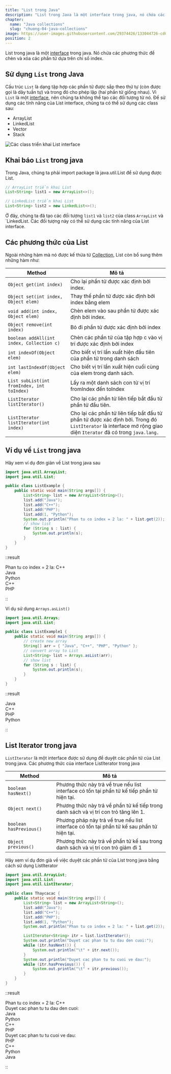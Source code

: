 ```yaml
---
title: "List trong Java"
description: "List trong Java là một interface trong java, nó chứa các phương thức để chèn và xóa các phần tử dựa trên chỉ số index."
chapter:
  name: "Java collections"
  slug: "chuong-04-java-collections"
image: https://user-images.githubusercontent.com/29374426/133044726-cd098fdc-4a33-4f3f-a603-82ba49089dc9.png
position: 2
---
```


List trong java là một [interface](/bai-viet/java/interface-trong-java) trong java. Nó chứa các phương thức để chèn và xóa các phần tử dựa trên chỉ số index.

## Sử dụng `List` trong Java

Cấu trúc `List` là dạng tập hợp các phần tử được sắp theo thứ tự (còn được gọi là dãy tuần tự) và trong đó cho phép lặp (hai phần tử giống nhau). Vì `List` là một [interface](/bai-viet/java/interface-trong-java), nên chúng ta không thể tạo các đối tượng từ nó. Để sử dụng các tính năng của List interface, chúng ta có thể sử dụng các class sau:

- ArrayList
- LinkedList
- Vector
- Stack

![Các class triển khai List interface](https://user-images.githubusercontent.com/29374426/133044726-cd098fdc-4a33-4f3f-a603-82ba49089dc9.png)

## Khai báo `List` trong java

Trong Java, chúng ta phải import package là java.util.List để sử dụng được List.

```java
// ArrayList triển khai List
List<String> list1 = new ArrayList<>();

// LinkedList triển khai List
List<String> list2 = new LinkedList<>();
```

Ở đây, chúng ta đã tạo các đối tượng `list1` và `list2` của class `ArrayList` và `LinkedList. Các đối tượng này có thể sử dụng các tính năng của List interface.

## Các phương thức của List

Ngoài những hàm mà nó được kế thừa từ [Collection](/bai-viet/java/cac-collection-trong-java), List còn bổ sung thêm những hàm như:

| Method                                     | Mô tả                                                                                                                                                          |
| ------------------------------------------ | -------------------------------------------------------------------------------------------------------------------------------------------------------------- |
| `Object get(int index)`                    | Cho lại phần tử được xác định bởi index.                                                                                                                       |
| `Object set(int index, Object elem)`       | Thay thế phần tử được xác định bởi index bằng elem                                                                                                             |
| `void add(int index, Object elem)`         | Chèn elem vào sau phần tử được xác định bởi index.                                                                                                             |
| `Object remove(int index)`                 | Bỏ đi phần tử được xác định bởi index                                                                                                                          |
| `boolean addAll(int index, Collection c)`  | Chèn các phần tử của tập hợp c vào vị trí được xác định bởi index                                                                                              |
| `int indexOf(Object elem)`                 | Cho biết vị trí lần xuất hiện đầu tiên của phần tử trong danh sách                                                                                             |
| `int lastIndexOf(Object elem)`             | Cho biết vị trí lần xuất hiện cuối cùng của elem trong danh sách.                                                                                              |
| `List subList(int fromIndex, int toIndex)` | Lấy ra một danh sách con từ vị trí fromIndex đến toIndex                                                                                                       |
| `ListIterator listIterator()`              | Cho lại các phần tử liên tiếp bắt đầu từ phần tử đầu tiên.                                                                                                     |
| `ListIterator listIterator(int index)`     | Cho lại các phần tử liên tiếp bắt đầu từ phần tử được xác định bởi. Trong đó `ListIterator` là interface mở rộng giao diện `Iterator` đã có trong `java.lang.` |

## Ví dụ về `List` trong java

Hãy xem ví dụ đơn giản về List trong java sau

```java
import java.util.ArrayList;
import java.util.List;

public class ListExample {
    public static void main(String args[]) {
        List<String> list = new ArrayList<String>();
        list.add("Java");
        list.add("C++");
        list.add("PHP");
        list.add(1, "Python");
        System.out.println("Phan tu co index = 2 la: " + list.get(2));
        // show list
        for (String s : list) {
            System.out.println(s);
        }
    }
}
```

::result

Phan tu co index = 2 la: C++<br/>
Java<br/>
Python<br/>
C++<br/>
PHP

::

Ví dụ sử dụng `Arrays.asList()`

```java
import java.util.Arrays;
import java.util.List;

public class ListExample1 {
    public static void main(String args[]) {
        // create new array
        String[] arr = { "Java", "C++", "PHP", "Python" };
        // convert array to List
        List<String> list = Arrays.asList(arr);
        // show list
        for (String s : list) {
            System.out.println(s);
        }
    }
}
```

::result

Java<br/>
C++<br/>
PHP<br/>
Python

::

## List Iterator trong java

`ListIterator` là một interface được sử dụng để duyệt các phần tử của List trong java. Các phương thức của interface ListIterator trong java

| Method                  | Mô tả                                                                                       |
| ----------------------- | ------------------------------------------------------------------------------------------- |
| `boolean hasNext()`     | Phương thức này trả về true nếu list interface có tồn tại phần tử kế tiếp phần tử hiện tại. |
| `Object next()`         | Phương thức này trả về phần tử kế tiếp trong danh sách và vị trí con trỏ tăng lên 1.        |
| `boolean hasPrevious()` | Phương pháp này trả về true nếu list interface có tồn tại phần tử kế sau phần tử hiện tại.  |
| `Object previous()`     | Phương thức này trả về phần tử kế sau trong danh sách và vị trí con trỏ giảm đi 1           |

Hãy xem ví dụ đơn giả về việc duyệt các phần tử của List trong java bằng cách sử dụng ListIterator

```java
import java.util.ArrayList;
import java.util.List;
import java.util.ListIterator;

public class Thaycacac {
    public static void main(String args[]) {
        List<String> list = new ArrayList<String>();
        list.add("Java");
        list.add("C++");
        list.add("PHP");
        list.add(1, "Python");
        System.out.println("Phan tu co index = 2 la: " + list.get(2));

        ListIterator<String> itr = list.listIterator();
        System.out.println("Duyet cac phan tu tu dau den cuoi:");
        while (itr.hasNext()) {
            System.out.println("\t" + itr.next());
        }
        System.out.println("Duyet cac phan tu tu cuoi ve dau:");
        while (itr.hasPrevious()) {
            System.out.println("\t" + itr.previous());
        }
    }
}
```

::result

Phan tu co index = 2 la: C++<br/>
Duyet cac phan tu tu dau den cuoi:<br/>
Java<br/>
Python<br/>
C++<br/>
PHP<br/>
Duyet cac phan tu tu cuoi ve dau:<br/>
PHP<br/>
C++<br/>
Python<br/>
Java<br/>

::
